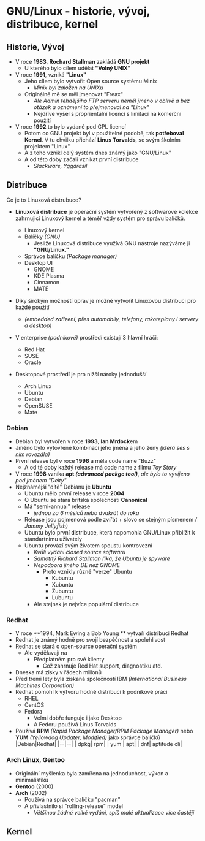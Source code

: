 # GNU/Linux - historie, vývoj, distribuce, kernel

## Historie, Vývoj
- V roce **1983**, **Rochard Stallman** zakládá **GNU projekt**
  * U kterého bylo cílem udělat **"Volný UNIX"**
- V roce **1991**, vzniká  **"Linux"**
   * Jeho cílem bylo vytvořit Open source systému Minix
      * *Minix byl založen na UNIXu*
  * Originálně mě se měl jmenovat "Freax"
      * *Ale Admin tehdějšího FTP serveru neměl jméno v oblivě a bez otázek a oznámení to přejmenoval na "Linux"*
      * Nejdříve vyšel s proprientální licencí s limitací na komerční použití
- V roce **1992** to bylo vydané pod GPL licencí
  * Potom co GNU projekt byl v použitelné podobě, tak **potřeboval Kernel**. V tu chvilku přichází **Linus Torvalds**, se svým školním projektem "Linux"
  * A z toho vznikl celý systém dnes známý jako "GNU/Linux"
  * A od této doby začali vznikat první distribuce
      * *Slackware, Yggdrasil*

## Distribuce
Co je to Linuxová distrubuce?
  - **Linuxová distribuce** je operační systém vytvořený z softwarove kolekce zahrnujici Linuxový kernel a téměř vždy systém pro správu balíčků.
    * Linuxový kernel
    * Balíčky *(GNU)*
      * Jesliže Linuxová distribuce využívá GNU nástroje nazýváme ji **"GNU/Linux."**
    * Správce balíčku *(Package manager)*
    * Desktop UI
      * GNOME
      * KDE Plasma
      * Cinnamon
      * MATE

- Díky širokým možností úprav je možné vytvořit Linuxovou distribuci pro každé použití
  * *(embedded zařízení, přes automobily, telefony, rakoteplany i servery a desktop)*
- V enterprise *(podnikové)* prostředí existují 3 hlavní hráči:
    * Red Hat
    * SUSE
    * Oracle
- Desktopové prostředí je pro nižší nároky jednodušší
    * Arch Linux
    * Ubuntu
    * Debian
    * OpenSUSE
    * Mate

### Debian
  - Debian byl vytvořen v roce **1993**, **Ian Mrdock**em
  - Jméno bylo vytovřené kombinací jeho jména a jeho ženy *(která ses s ním rovezdla)*
  - První release byl v roce **1996** a měla code name "Buzz"
    * A od té doby každý release má code name z filmu *Toy Story*
  - V roce **1998** vzníka **apt *(advanced packge tool)***, *ale bylo to vyvíjeno pod jménem "Deity"*
  - Nejznámější "dítě" Debianu je **Ubuntu**
      * Ubuntu mělo první release v roce **2004**
      * O Ubuntu se stará britská společnosti **Canonical**
      * Má "semi-annual" release
        * *jednou za 6 měsíců nebo dvakrát do roka*
      * Release jsou pojmenová podle zvířát + slovo se stejným písmenem *(
Jammy Jellyfish)*
      * Ubuntu bylo první distribuce, která napomohla GNU/Linux přiblížit k standartnímu uživately
      * Ubuntu provází svým životem spoustu kontrovezní
        * *Kvůli vydaní closed source softwaru*
        * *Samotný Richard Stallman říká, že Ubuntu je spyware*
        * *Nepodpora jiného DE než GNOME*
          * Proto vznikly různé "verze" Ubuntu
              * Kubuntu
              * Xubuntu
              * Zubuntu
              * Lubuntu
        * Ale stejnak je nejvíce populární distribuce   

### Redhat
  - V roce **1994, Mark Ewing a Bob Young ** vytváří distribuci Redhat
  - Redhat je známý hodně pro svojí bezpěčnost a spolehlivost
  - Redhat se stará o open-source operační systém
    * Ale vydělavají na
      * Předplatném pro své klienty
        * Což zahrnuje Red Hat support, diagnostiku atd.
  - Dneska má zisky v řádech millonů
  - Před třemi lety byla získaná společností IBM *(International Business Machines Corporation)*
  - Redhat pomohl k výtvoru hodně distribucí k podnikové práci
    * RHEL
    * CentOS
    * Fedora
      * Velmi dobře funguje i jako Desktop
      * A Fedoru používá Linus Torvalds
  - Používá **RPM** *(Rapid Package Manager/RPM Package Manager)* nebo **YUM** *(Yellowdog Updater, Modified)* jako správce balíčků
    |Debian|Redhat|
    |--|--|
    | dpkg| rpm|
    | yum | apt|
    | dnf| aptitude cli|

### Arch Linux, Gentoo
  - Originální myšlenka byla zamířena na jednoduchost, výkon a minimalistiku
  - **Gentoo** (2000)
  - **Arch** (2002)
    * Používá na správce balíčku "pacman"
    * A přivlastnilo si "rolling-release" model
      * *Většinou žádné velké vydání, spíš malé aktualizace více častěji*
## Kernel
